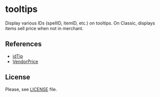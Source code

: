 # tooltips

Display various IDs (spellID, itemID, etc.) on tooltips.
On Classic, displays items sell price when not in merchant.

## References

-   [idTip](https://github.com/silverwind/idTip)
-   [VendorPrice](https://github.com/ketho-wow/VendorPrice)

## License

Please, see [LICENSE](./LICENSE) file.
